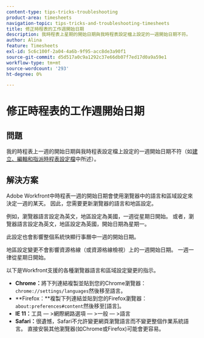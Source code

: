 ```yaml
---
content-type: tips-tricks-troubleshooting
product-area: timesheets
navigation-topic: tips-tricks-and-troubleshooting-timesheets
title: 修正時程表的工作週開始日期
description: 我時程表上星期的開始日期與我時程表設定檔上設定的一週開始日期不符。
author: Alina
feature: Timesheets
exl-id: 5c6c100f-2a04-4a6b-9f95-acc8de3a90f1
source-git-commit: d5d517a0c9a1292c37e66db07f7ed17d0a9a59e1
workflow-type: tm+mt
source-wordcount: '293'
ht-degree: 0%

---
```


# 修正時程表的工作週開始日期

## 問題

我的時程表上一週的開始日期與我時程表設定檔上設定的一週開始日期不符（如[建立、編輯和指派時程表設定檔](../../timesheets/create-and-manage-timesheets/create-timesheet-profiles.md)中所述）。

## 解決方案

Adobe Workfront中時程表一週的開始日期會使用瀏覽器中的語言和區域設定來決定一週的某天。 因此，您需要更新瀏覽器的語言和地區設定。

例如，瀏覽器語言設定為英文，地區設定為美國，一週從星期日開始。 或者，瀏覽器語言設定為英文，地區設定為英國，開始日期為星期一。

此設定也會影響整個系統快顯行事曆中一週的開始日期。

地區設定變更不會影響資源格線（或資源格線檢視）上的一週開始日期。 一週一律從星期日開始。

以下是Workfront支援的各種瀏覽器語言和區域設定變更的指示。

* **Chrome：**&#x200B;將下列連結複製並貼到您的Chrome瀏覽器： `chrome://settings/languages`然後移至語言。
* **Firefox：**複製下列連結並貼到您的Firefox瀏覽器： `about:preferences#content`然後移至[語言]。
* **IE 11：**&#x200B;工具 — >網際網路選項 — >一般 — >語言
* **Safari：**&#x200B;很遺憾，Safari不允許變更網頁瀏覽語言而不變更整個作業系統語言。 直接安裝其他瀏覽器(如Chrome或Firefox)可能會更容易。


